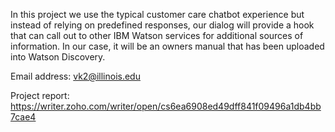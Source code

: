 In this project  we use the typical customer care chatbot experience but instead of relying on predefined responses, our dialog will provide a hook that can call out to other IBM Watson services for additional sources of information. In our case, it will be an owners manual that has been uploaded into Watson Discovery.

Email address: vk2@illinois.edu 

Project report: https://writer.zoho.com/writer/open/cs6ea6908ed49dff841f09496a1db4bb7cae4
